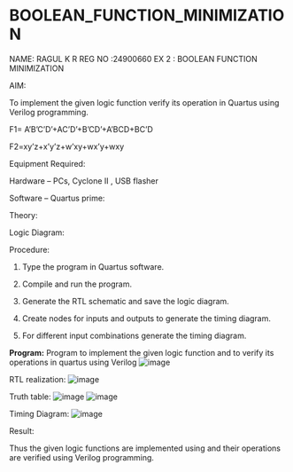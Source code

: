 # BOOLEAN_FUNCTION_MINIMIZATION

NAME: RAGUL K R
REG NO :24900660
EX 2 : BOOLEAN FUNCTION MINIMIZATION 

AIM:

To implement the given logic function verify its operation in Quartus using Verilog programming.

F1= A’B’C’D’+AC’D’+B’CD’+A’BCD+BC’D 

F2=xy’z+x’y’z+w’xy+wx’y+wxy

Equipment Required:

Hardware – PCs, Cyclone II , USB flasher

Software – Quartus prime:

Theory:

Logic Diagram:

Procedure:

1.	Type the program in Quartus software.

2.	Compile and run the program.

3.	Generate the RTL schematic and save the logic diagram.

4.	Create nodes for inputs and outputs to generate the timing diagram.

5.	For different input combinations generate the timing diagram.


**Program:**
 Program to implement the given logic function and to verify its operations in quartus using Verilog
 ![image](https://github.com/user-attachments/assets/c2cd0447-a958-488f-8ec9-470a4f95e63e)





RTL realization:
![image](https://github.com/user-attachments/assets/41eeea18-a1f3-400a-8ce4-89b69d4ae906)

Truth table:
![image](https://github.com/user-attachments/assets/6c4824e6-cf6a-42cd-9df2-c2bc3c6e6697)
![image](https://github.com/user-attachments/assets/b020831c-ae4b-4706-8299-38920920edcc)

Timing Diagram:
![image](https://github.com/user-attachments/assets/c6ea9168-fdc7-4663-9495-fae80a7ba7be)

Result:

Thus the given logic functions are implemented using and their operations are verified using Verilog programming.

